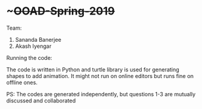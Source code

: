 # ~~~~~~~~~~~~~~~OOAD-Spring-2019~~~~~~~~~~~~~~

Team:

1. Sananda Banerjee
2. Akash Iyengar

Running the code:

The code is written in Python and turtle library is used for generating shapes to add animation. It might not run on online editors but runs fine on offline ones. 

PS: The codes are generated independently, but questions 1-3 are mutually discussed and collaborated
